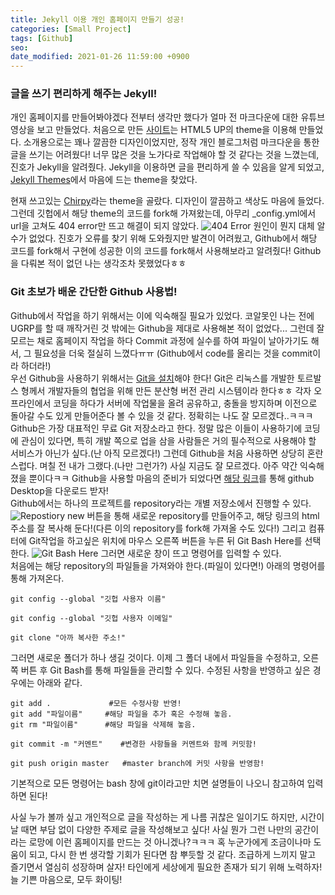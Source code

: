 ```yaml
---
title: Jekyll 이용 개인 홈페이지 만들기 성공!
categories: [Small Project]
tags: [Github]
seo:
date_modified: 2021-01-26 11:59:00 +0900
---
```


### 글을 쓰기 편리하게 해주는 Jekyll!

개인 홈페이지를 만들어봐야겠다 전부터 생각만 했다가 얼마 전 마크다운에 대한 유튜브 영상을 보고 만들었다. 처음으로 만든 [사이트](https://SehyunRyu.github.io/first_website)는 HTML5 UP의 theme을 이용해 만들었다. 소개용으로는 꽤나 깔끔한 디자인이었지만, 정작 개인 블로그처럼 마크다운을 통한 글을 쓰기는 어려웠다! 너무 많은 것을 노가다로 작업해야 할 것 같다는 것을 느꼈는데, 진호가 Jekyll을 알려줬다. Jekyll을 이용하면 글을 편리하게 쓸 수 있음을 알게 되었고, [Jekyll Themes](http://jekyllthemes.org/)에서 마음에 드는 theme을 찾았다.  
  
현재 쓰고있는 [Chirpy](https://github.com/cotes2020/jekyll-theme-chirpy)라는 theme을 골랐다. 디자인이 깔끔하고 색상도 마음에 들었다. 그런데 깃헙에서 해당 theme의 코드를 fork해 가져왔는데, 아무리 _config.yml에서 url을 고쳐도 404 error만 뜨고 해결이 되지 않았다.  ![404 Error](https://SehyunRyu.github.io/assets/img/post/2021-1-26/404_error.png)  원인이 뭔지 대체 알수가 없었다. 진호가 오류를 찾기 위해 도와줬지만 발견이 어려웠고, Github에서 해당 코드를 fork해서 구현에 성공한 이의 코드를 fork해서 사용해보라고 알려줬다! Github을 다뤄본 적이 없던 나는 생각조차 못했었다ㅎㅎ  

### Git 초보가 배운 간단한 Github 사용법!
Github에서 작업을 하기 위해서는 이에 익숙해질 필요가 있었다. 코알못인 나는 전에 UGRP를 할 때 깨작거린 것 밖에는 Github을 제대로 사용해본 적이 없었다... 그런데 잘 모르는 채로 홈페이지 작업을 하다 Commit 과정에 실수를 하여 파일이 날아가기도 해서, 그 필요성을 더욱 절실히 느꼈다ㅠㅠ (Github에서 code를 올리는 것을 commit이라 하더라!)  
우선 Github을 사용하기 위해서는 [Git을 설치](https://git-scm.com/downloads)해야 한다! Git은 리눅스를 개발한 토르발스 형께서 개발자들의 협업을 위해 만든 분산형 버전 관리 시스템이라 한다ㅎㅎ 각자 오프라인에서 코딩을 하다가 서버에 작업물을 올려 공유하고, 충돌을 방지하며 이전으로 돌아갈 수도 있게 만들어준다 볼 수 있을 것 같다. 정확히는 나도 잘 모르겠다..ㅋㅋㅋ  
Github은 가장 대표적인 무료 Git 저장소라고 한다. 정말 많은 이들이 사용하기에 코딩에 관심이 있다면, 특히 개발 쪽으로 업을 삼을 사람들은 거의 필수적으로 사용해야 할 서비스가 아닌가 싶다.(난 아직 모르겠다!) 그런데 Github을 처음 사용하면 상당히 혼란스럽다. 며칠 전 내가 그랬다.(나만 그런가?) 사실 지금도 잘 모르겠다. 아주 약간 익숙해졌을 뿐이다ㅋㅋ Github을 사용할 마음의 준비가 되었다면 [해당 링크](https://desktop.github.com/)를 통해 github Desktop을 다운로드 받자!  
Github에서는 하나의 프로젝트를 repository라는 개별 저장소에서 진행할 수 있다. ![Repostiory](https://SehyunRyu.github.io/assets/img/post/2021-1-26/repository.png)  new 버튼을 통해 새로운 repository를 만들어주고, 해당 링크의 html주소를 잘 복사해 둔다!(다른 이의 repository를 fork해 가져올 수도 있다!) 그리고 컴퓨터에 Git작업을 하고싶은 위치에 마우스 오른쪽 버튼을 누른 뒤 Git Bash Here를 선택한다. ![Git Bash Here](https://SehyunRyu.github.io/assets/img/post/2021-1-26/git_bash.png)  그러면 새로운 창이 뜨고 명령어를 입력할 수 있다.  
처음에는 해당 repository의 파일들을 가져와야 한다.(파일이 있다면!) 아래의 명령어를 통해 가져온다.
```
git config --global "깃헙 사용자 이름"

git config --global "깃헙 사용자 이메일"

git clone "아까 복사한 주소!"
```
그러면 새로운 폴더가 하나 생길 것이다. 이제 그 폴더 내에서 파일들을 수정하고, 오른쪽 버튼 후 Git Bash를 통해 파일들을 관리할 수 있다. 수정된 사항을 반영하고 싶은 경우에는 아래와 같다.
```
git add .             #모든 수정사항 반영!
git add "파일이름"     #해당 파일을 추가 혹은 수정해 놓음.
git rm "파일이름"      #해당 파일을 삭제해 놓음.

git commit -m "커멘트"    #변경한 사항들을 커멘트와 함께 커밋함!

git push origin master   #master branch에 커밋 사항을 반영함!
```
기본적으로 모든 명령어는 bash 창에 git이라고만 치면 설명들이 나오니 참고하여 입력하면 된다!  
  
사실 누가 볼까 싶고 개인적으로 글을 작성하는 게 나름 귀찮은 일이기도 하지만, 시간이 날 때면 부담 없이 다양한 주제로 글을 작성해보고 싶다! 사실 뭔가 그런 나만의 공간이라는 로망에 이런 홈페이지를 만드는 것 아니겠나?ㅋㅋㅋ 혹 누군가에게 조금이나마 도움이 되고, 다시 한 번 생각할 기회가 된다면 참 뿌듯할 것 같다. 조급하게 느끼지 말고 즐기면서 열심히 성장하며 살자! 타인에게 세상에게 필요한 존재가 되기 위해 노력하자! 늘 기쁜 마음으로, 모두 화이팅!